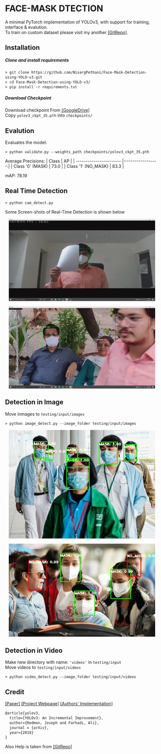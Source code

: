# FACE-MASK DTECTION
A minimal PyTorch implementation of YOLOv3, with support for training, interface & evalution.<br>
To train on custom dataset please visit my another [[GitRepo]]().

## Installation
##### Clone and install requirements
    > git clone https://github.com/NisargPethani/Face-Mask-Detection-using-YOLO-v3.git
    > cd Face-Mask-Detection-using-YOLO-v3/
    > pip install -r requirements.txt

##### Download Checkpoint
Download checkpoint From [[GoogleDrive]]() <br>
Copy `yolov3_ckpt_35.pth` into `checkpoints/`

## Evalution
Evaluates the model.

    > python validate.py --weights_path checkpoints/yolov3_ckpt_35.pth

Average Precisions:
| Class                   | AP 				  |
| ----------------------- |:-----------------:|
| Class '0' (MASK)        | 73.0              |
| Class '1' (NO_MASK)     | 83.3              |

mAP: 78.19

## Real Time Detection
    > python cam_detect.py
Some Screen-shots of Real-Time Detection is shown below 

<p align="center"><img src="testing/screenshots/ss1.png" width="480"\></p>
<p align="center"><img src="testing/screenshots/ss2.png" width="480"\></p>

## Detection in Image
Move inmages to `testing/input/images`

    > python image_detect.py --image_folder testing/input/images

<p align="center"><img src="testing/output/images/image2.jpg" width="480"\></p>
<p align="center"><img src="testing/output/images/img.jpg" width="480"\></p>

## Detection in Video
Make new directory with name: `'videos'` in `testing/input`<br>
Move videos to `testing/input/videos`

    > python video_detect.py --image_folder testing/input/videos



## Credit
[[Paper]](https://pjreddie.com/media/files/papers/YOLOv3.pdf) [[Project Webpage]](https://pjreddie.com/darknet/yolo/) [[Authors' Implementation]](https://github.com/pjreddie/darknet)

```
@article{yolov3,
  title={YOLOv3: An Incremental Improvement},
  author={Redmon, Joseph and Farhadi, Ali},
  journal = {arXiv},
  year={2018}
}
```

Also Help is taken from [[GitRepo]](https://github.com/eriklindernoren/PyTorch-YOLOv3.git)